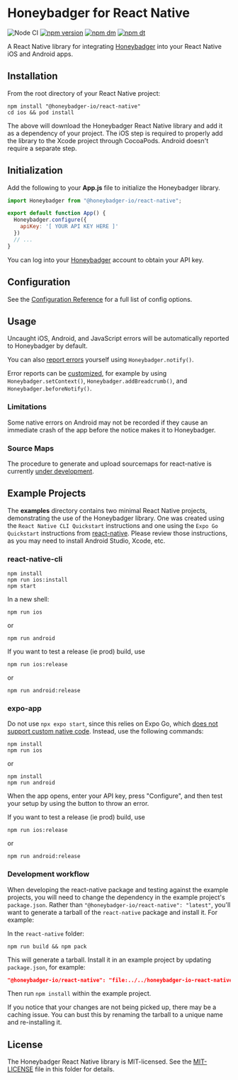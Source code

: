 # Honeybadger for React Native
![Node CI](https://github.com/honeybadger-io/honeybadger-js/workflows/Node%20CI/badge.svg)
[![npm version](https://badge.fury.io/js/%40honeybadger-io%2Freact-native.svg)](https://badge.fury.io/js/%40honeybadger-io%2Freact-native)
[![npm dm](https://img.shields.io/npm/dm/@honeybadger-io/react-native)](https://www.npmjs.com/package/@honeybadger-io/react-native)
[![npm dt](https://img.shields.io/npm/dt/@honeybadger-io/react-native)](https://www.npmjs.com/package/@honeybadger-io/react-native)

A React Native library for integrating [Honeybadger](https://honeybadger.io) into your React Native iOS and Android apps.

## Installation

From the root directory of your React Native project:

```shell
npm install "@honeybadger-io/react-native"
cd ios && pod install
```

The above will download the Honeybadger React Native library and add it as a dependency of your project. The iOS step is required to properly add the library to the Xcode project through CocoaPods. Android doesn't require a separate step.

## Initialization

Add the following to your **App.js** file to initialize the Honeybadger library.

```js
import Honeybadger from "@honeybadger-io/react-native";

export default function App() {
  Honeybadger.configure({
    apiKey: '[ YOUR API KEY HERE ]'
  })
  // ...
}
```

You can log into your [Honeybadger](https://honeybadger.io) account to obtain your API key.


## Configuration
See the [Configuration Reference](https://docs.honeybadger.io/lib/javascript/reference/configuration/) for a full list of config options. 

## Usage

Uncaught iOS, Android, and JavaScript errors will be automatically reported to Honeybadger by default. 

You can also [report errors](https://docs.honeybadger.io/lib/javascript/guides/reporting-errors/) yourself using `Honeybadger.notify()`. 

Error reports can be [customized](https://docs.honeybadger.io/lib/javascript/guides/customizing-error-reports/), for example by using `Honeybadger.setContext()`, `Honeybadger.addBreadcrumb()`, and `Honeybadger.beforeNotify()`. 

### Limitations
Some native errors on Android may not be recorded if they cause an immediate crash of the app before the notice makes it to Honeybadger. 

### Source Maps
The procedure to generate and upload sourcemaps for react-native is currently [under development](https://github.com/honeybadger-io/honeybadger-js/issues/1029).

## Example Projects

The **examples** directory contains two minimal React Native projects, demonstrating the use of the Honeybadger library. One was created using the `React Native CLI Quickstart` instructions and one using the `Expo Go Quickstart` instructions from [react-native](https://reactnative.dev/docs/environment-setup). Please review those instructions, as you may need to install Android Studio, Xcode, etc. 

### react-native-cli
```shell
npm install
npm run ios:install
npm start
```
In a new shell:
```
npm run ios
```
or
```
npm run android
```

If you want to test a release (ie prod) build, use 
```shell
npm run ios:release
```
or
```shell
npm run android:release
```

### expo-app
Do not use `npx expo start`, since this relies on Expo Go, which [does not support custom native code](https://docs.expo.dev/bare/using-expo-client/). Instead, use the following commands:

```shell
npm install
npm run ios
```
or
```
npm install
npm run android
```

When the app opens, enter your API key, press "Configure", and then test your setup by using the button to throw an error. 

If you want to test a release (ie prod) build, use 
```shell
npm run ios:release
```
or
```shell
npm run android:release
```

### Development workflow
When developing the react-native package and testing against the example projects, you will need to change the dependency in the example project's `package.json`. Rather than `"@honeybadger-io/react-native": "latest"`, you'll want to generate a tarball of the `react-native` package and install it. For example:

In the `react-native` folder: 
```shell
npm run build && npm pack
```
This will generate a tarball. Install it in an example project by updating `package.json`, for example:
```json
"@honeybadger-io/react-native": "file:../../honeybadger-io-react-native-5.1.6.tgz"
```
Then run `npm install` within the example project. 

If you notice that your changes are not being picked up, there may be a caching issue. You can bust this by renaming the tarball to a unique name and re-installing it. 

## License

The Honeybadger React Native library is MIT-licensed. See the [MIT-LICENSE](./MIT-LICENSE) file in this folder for details.
